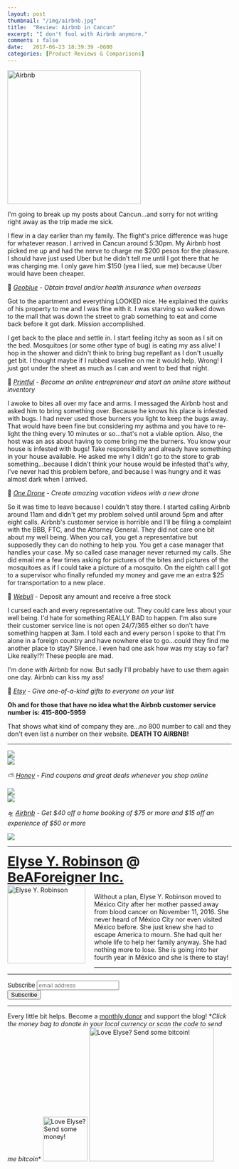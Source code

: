 ```yaml
---
layout: post
thumbnail: "/img/airbnb.jpg"
title:  "Review: Airbnb in Cancun"
excerpt: "I don't fool with Airbnb anymore."
comments : false
date:   2017-06-23 18:39:39 -0600
categories: [Product Reviews & Comparisons]
---
```


<img src="/img/airbnb.jpg" width="300" height="300" alt="Airbnb">

I'm going to break up my posts about Cancun...and sorry for not writing right away as the trip made me sick.

I flew in a day earlier than my family. The flight's price difference was huge for whatever reason. I arrived in Cancun around 5:30pm. My Airbnb host picked me up and had the nerve to charge me $200 pesos for the pleasure. I should have just used Uber but he didn't tell me until I got there that he was charging me. I only gave him $150 (yea I lied, sue me) because Uber would have been cheaper.

🎫 <i><a href="https://www.geobluetravelinsurance.com/index.cfm?link_id=164252&header=y&footer=y&personalized=n" target="_blank">Geoblue</a> - Obtain travel and/or health insurance when overseas</i>

Got to the apartment and everything LOOKED nice. He explained the quirks of his property to me and I was fine with it. I was starving so walked down to the mall that was down the street to grab something to eat and come back before it got dark. Mission accomplished.

I get back to the place and settle in. I start feeling itchy as soon as I sit on the bed. Mosquitoes (or some other type of bug) is eating my ass alive! I hop in the shower and didn't think to bring bug repellant as I don't usually get bit. I thought maybe if I rubbed vaseline on me it would help. Wrong! I just got under the sheet as much as I can and went to bed that night.

🌻 <i><a href="https://www.printful.com/start-your-online-store-without-inventory/a/1854514:450bfe266f4da83c5d4941174baf6d27" target="_blank">Printful</a> - Become an online entrepreneur and start an online store without inventory</i>

I awoke to bites all over my face and arms. I messaged the Airbnb host and asked him to bring something over. Because he knows his place is infested with bugs. I had never used those burners you light to keep the bugs away. That would have been fine but considering my asthma and you have to re-light the thing every 10 minutes or so...that's not a viable option. Also, the host was an ass about having to come bring me the burners. You know your house is infested with bugs! Take responsibility and already have something in your house available. He asked me why I didn't go to the store to grab something...because I didn't think your house would be infested that's why, I've never had this problem before, and because I was hungry and it was almost dark when I arrived.

🦅 <i><a href="https://www.onedrone.com/store/1-gram-520-tvl-nano-camera-with-audio-1-gram-520-tvl-nano-camera-with-audio.html?tracking=5e4d6ad378714" target="_blank">One Drone</a> - Create amazing vacation videos with a new drone</i>

So it was time to leave because I couldn't stay there. I started calling Airbnb around 11am and didn't get my problem solved until around 5pm and after eight calls. Airbnb's customer service is horrible and I'll be filing a complaint with the BBB, FTC, and the Attorney General. They did not care one bit about my well being. When you call, you get a representative but supposedly they can do nothing to help you. You get a case manager that handles your case. My so called case manager never returned my calls. She did email me a few times asking for pictures of the bites and pictures of the mosquitoes as if I could take a picture of a mosquito. On the eighth call I got to a supervisor who finally refunded my money and gave me an extra $25 for transportation to a new place.

🍾 <i><a href="https://act.webull.com/i/JRub9zUK6PMT/fkw" target="_blank">Webull</a></i> - Deposit any amount and receive a free stock

I cursed each and every representative out. They could care less about your well being. I'd hate for something REALLY BAD to happen. I'm also sure their customer service line is not open 24/7/365 either so don't have something happen at 3am. I told each and every person I spoke to that I'm alone in a foreign country and have nowhere else to go...could they find me another place to stay? Silence. I even had one ask how was my stay so far? Like really!?! These people are mad.

I'm done with Airbnb for now. But sadly I'll probably have to use them again one day. Airbnb can kiss my ass!

🎁 <i><a href="https://www.awin1.com/awclick.php?gid=259921&mid=6220&awinaffid=323811&linkid=2162437&clickref=" target="_blank">Etsy</a> - Give one-of-a-kind gifts to everyone on your list</i>

<strong>Oh and for those that have no idea what the Airbnb customer service number is: 415-800-5959</strong>

That shows what kind of company they are...no 800 number to call and they don't even list a number on their website. <strong>DEATH TO AIRBNB!</strong>

<hr>

<picture>
  <source srcset="/img/cancun vaca (1).webp" type="image/webp">
  <source srcset="/img/cancun vaca (1).jpg" type="image/jpeg">
<img src="/img/cancun vaca (1).jpg">
</picture>
<br>

<picture>
  <source srcset="/img/cancun vaca (2).webp" type="image/webp">
  <source srcset="/img/cancun vaca (2).jpg" type="image/jpeg">
<img src="/img/cancun vaca (2).jpg">
</picture>
<br>

⛅ <i><a href="https://joinhoney.com/ref/759tu9o" target="_blank">Honey</a> - Find coupons and great deals whenever you shop online</i><br>

<picture>
  <source srcset="/img/cancun vaca (3).webp" type="image/webp">
  <source srcset="/img/cancun vaca (3).jpg" type="image/jpeg">
<img src="/img/cancun vaca (3).jpg">
</picture>
<br>

<picture>
  <source srcset="/img/cancun vaca (4).webp" type="image/webp">
  <source srcset="/img/cancun vaca (4).jpg" type="image/jpeg">
<img src="/img/cancun vaca (4).jpg">
</picture>
<br>

🛸 <i><a href="https://www.airbnb.com/c/elyser93?currency=USD" target="_blank" rel="noopener noreferrer">Airbnb</a> - Get $40 off a home booking of $75 or more and $15 off an experience of $50 or more</i><br>

<picture>
  <source srcset="/img/cancun vaca (5).webp" type="image/webp">
  <source srcset="/img/cancun vaca (5).jpg" type="image/jpeg">
<img src="/img/cancun vaca (5).jpg">
</picture>

<hr>

<div style="font-size: 30px; font-weight: bold;"><a href="https://elyserobinson.com" target="_blank">Elyse Y. Robinson</a> @ <a href="https://www.beaforeigner.com" target="_blank">BeAForeigner Inc.</a></div>
<div style="float: left; padding: 0 20px 20px 0;"><img src="/img/me86.gif" width="175" height="175" alt="Elyse Y. Robinson"></div>
<br>
Without a plan, Elyse Y. Robinson moved to México City after her mother passed away from blood cancer on November 11, 2016. She never heard of México City nor even visited México before. She just knew she had to escape America to mourn. She had quit her whole life to help her family anyway. She had nothing more to lose. She is going into her fourth year in México and she is there to stay!

<hr>

<div class="sharethis-inline-share-buttons"></div>

<hr>

<!-- Begin Mailchimp Signup Form -->
<link href="//cdn-images.mailchimp.com/embedcode/horizontal-slim-10_7.css" rel="stylesheet" type="text/css">
<style type="text/css">
	#mc_embed_signup{background:#fff; clear:left; font:14px Helvetica,Arial,sans-serif; width:100%;}
	/* Add your own Mailchimp form style overrides in your site stylesheet or in this style block.
	   We recommend moving this block and the preceding CSS link to the HEAD of your HTML file. */
</style>
<div id="mc_embed_signup">
<form action="https://elyserobinson.us14.list-manage.com/subscribe/post?u=d8681ae8829338461cc453b4a&amp;id=f1fd37520f" method="post" id="mc-embedded-subscribe-form" name="mc-embedded-subscribe-form" class="validate" target="_blank" novalidate>
    <div id="mc_embed_signup_scroll">
	<label for="mce-EMAIL">Subscribe</label>
	<input type="email" value="" name="EMAIL" class="email" id="mce-EMAIL" placeholder="email address" required>
    <!-- real people should not fill this in and expect good things - do not remove this or risk form bot signups-->
    <div style="position: absolute; left: -5000px;" aria-hidden="true"><input type="text" name="b_d8681ae8829338461cc453b4a_f1fd37520f" tabindex="-1" value=""></div>
    <div class="clear"><input type="submit" value="Subscribe" name="subscribe" id="mc-embedded-subscribe" class="button"></div>
    </div>
</form>
</div>

<!--End mc_embed_signup-->

<hr>

<div class="text-align: center">
Every little bit helps. Become a <a href="https://liberapay.com/elyserobinson" target="_blank">monthly donor</a> and support the blog! *<i>Click the money bag to donate in your local currency or scan the code to send me bitcoin</i>*
<a href="https://liberapay.com/elyserobinson" target="_blank"><img src="/img/419_money_bag_BTC_solid.gif" width="100" height="100" alt="Love Elyse? Send some money!"></a>

<picture>
  <source srcset="/img/bitcoin.webp" type="image/webp">
  <source srcset="/img/bitcoin.jpeg" type="image/jpeg">
  <img src="/img/bitcoin.jpeg" width="280" height="300" alt="Love Elyse? Send some bitcoin!">
</picture>
</div>
